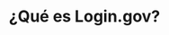 ---
layout: landing 
title: ¿Qué es Login.gov? 
description: Iniciar sesión en las agencias gubernamentales debe ser fácil y seguro. 
already_have_an_account_banner: true 
class: what-is-login 
component:
  col1: >-
    ## Una sola cuenta y contraseña

    Login.gov es un servicio de inicio de sesión seguro que el público utiliza para iniciar sesión en agencias gubernamentales participantes. Las agencias participantes le pedirán que cree una cuenta en Login.gov para tener acceso seguro a su información en sus respectivos sitios web o aplicaciones.
    
    
    Puede usar el mismo nombre de usuario y contraseña para acceder a cualquier agencia asociada con Login.gov, lo cual agiliza su trámite y evita tener que recordar varios nombres de usuario y contraseñas.
    
    
    ### Login.gov se utiliza para proteger su cuenta cuando solicita:
    
    
    * Empleo en el gobierno federal (USAJOBS, Oficina de Administración de Personal)
    
    * Global Entry (Programas para viajeros de confianza, Departamento de Seguridad Nacional)
    
    * Préstamos para pequeñas empresas y ayuda en caso de desastres (Agencia Federal de Pequeños Negocios)
    
    * Y más…
  col2: >-
    ## Acceso seguro y privado para el público

    Login.gov utiliza [los más altos estándares de seguridad](/es/security/) para mantener segura su información, incluida la verificación de identidad y [autenticación de dos factores](/es/help/authentication-methods/which-authentication-method-should-i-use/).
    
    
    Login.gov is provided by [Technology Transformation Services (TTS)](https://www.gsa.gov/tts).
  bannertext: >-
    ## ¿Cómo funciona?

    Las agencias participantes usan Login.gov para proteger a sus usuarios. Cuando inicie sesión en una agencia participante, se le pedirá que primero inicie sesión o cree una cuenta en Login.gov para acceder a su perfil en dicha agencia.  
  bannercol1: >-
    ### Todas las agencias participantes utilizan Login.gov para iniciar sesión de forma segura.

    Usted proporciona dos datos para iniciar sesión de forma segura y proteger su información. 
    
    
    * Contraseña
    
    * Método de autenticación (como un código de un solo uso enviado a su teléfono o una aplicación de autenticación)
    
    
    El uso combinado de una contraseña y otro método dificulta el acceso de terceros a su información.
  bannercol2: >-
    ### Algunas agencias requieren que verifique su identidad. 

    Login.gov verifica su identidad para la agencia. Al enviar información de identificación personal (PII), como su identificación con fotografía, verifica que se trata de usted y no de alguien haciéndose pasar por usted. Nosotros nos limitamos a confirmar su identidad y no determinamos su elegibilidad para los servicios ofrecidos por la agencia.
permalink: /what-is-login/
twitter_card: large
image: /assets/img/login-gov-600x314.png
redirect_from:
  - /en/what-is-login/
---